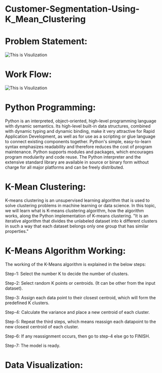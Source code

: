 # Customer-Segmentation-Using-K_Mean_Clustering

# Problem Statement:
![This is Visulization]([image.png](https://github.com/Ka2311/Customer-Segmentation-Using-K_Mean_Clustering/blob/main/Problem_Statement.png))

# Work Flow:
![This is Visulization]([[image.png](https://github.com/Ka2311/Customer-Segmentation-Using-K_Mean_Clustering/blob/main/Problem_Statement.png)](https://github.com/Ka2311/Customer-Segmentation-Using-K_Mean_Clustering/blob/main/Work_Flow.png))

# Python Programming:
Python is an interpreted, object-oriented, high-level programming language with dynamic semantics. Its high-level built-in data structures, combined with dynamic typing and dynamic binding, make it very attractive for Rapid Application Development, as well as for use as a scripting or glue language to connect existing components together. Python's simple, easy-to-learn syntax emphasizes readability and therefore reduces the cost of program maintenance. Python supports modules and packages, which encourages program modularity and code reuse. The Python interpreter and the extensive standard library are available in source or binary form without charge for all major platforms and can be freely distributed.

# K-Mean Clustering:
K-means clustering is an unsupervised learning algorithm that is used to solve clustering problems in machine learning or data science. In this topic, we will learn what is K-means clustering algorithm, how the algorithm works, along the Python implementation of K-means clustering.
"It is an iterative algorithm that divides the unlabeled dataset into k different clusters in such a way that each dataset belongs only one group that has similar properties."

# K-Means Algorithm Working:
The working of the K-Means algorithm is explained in the below steps:

Step-1: Select the number K to decide the number of clusters.

Step-2: Select random K points or centroids. (It can be other from the input dataset).

Step-3: Assign each data point to their closest centroid, which will form the predefined K clusters.

Step-4: Calculate the variance and place a new centroid of each cluster.

Step-5: Repeat the third steps, which means reassign each datapoint to the new closest centroid of each cluster.

Step-6: If any reassignment occurs, then go to step-4 else go to FINISH.

Step-7: The model is ready.

# Data Visualization:



